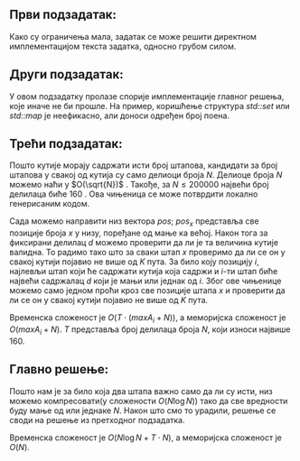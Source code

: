 ## Први подзадатак:  
Како су ограничења мала, задатак се може решити директном имплементацијом текста задатка, односно грубом силом.
  
## Други подзадатак:  
У овом подзадатку пролазе спорије имплементације главног решења, које иначе не би прошле. На пример, коришћење структура *std::set* или *std::map* је неефикасно, али доноси одређен број поена.
  
## Трећи подзадатак:  
Пошто кутије морају садржати исти број штапова, кандидати за број штапова у свакој од кутија су само делиоци броја $N$. Делиоце броја $N$ можемо наћи у $O(\sqrt{N})$ . Такође, за $N\le200000$ највећи број делилаца биће $160$ . Ова чињеница се може потврдити локално генерисаним кодом.

Сада можемо направити низ вектора $pos$; $pos_{x}$ представља све позиције броја $x$ у низу, поређане од мање ка већој. Након тога за фиксирани делилац $d$ можемо проверити да ли је та величина кутије валидна. То радимо тако што за сваки штап $x$ проверимо да ли се он у свакој кутији појавио не више од $K$ пута. За било коју позицију $i$, најлевљи штап који ће садржати кутија која садржи и $i$-ти штап биће највећи садржалац $d$ који је мањи или једнак од $i$. Због ове чињенице можемо само једном проћи кроз све позиције штапа $x$ и проверити да ли се он у свакој кутији појавио не више од $K$ пута. 

Временска сложеност је $O(Т \cdot (maxA_i+N))$, а меморијска сложеност је $O(maxA_i+N)$.  $Т$ представља број делилаца броја $N$, који износи највише $160$.
  
## Главно решење:  
Пошто нам је за било која два штапа важно само да ли су исти, низ можемо компресовати(у сложености $O(N\log N)$) тако да све вредности буду мање од или једнаке $N$. Након што смо то урадили, решење се своди на решење из претходног подзадатка. 

Временска сложеност је $O(N\log N + T\cdot N)$, а меморијска сложеност је $O(N)$.
